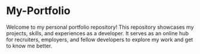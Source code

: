 # My-Portfolio

Welcome to my personal portfolio repository! This repository showcases my projects, skills, and experiences as a developer. It serves as an online hub for recruiters, employers, and fellow developers to explore my work and get to know me better.
